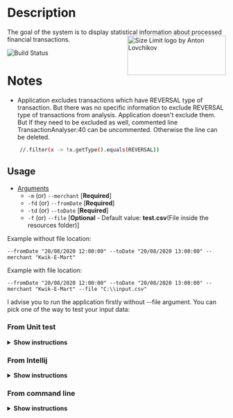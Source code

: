 # Description

The goal of the system is to display statistical information about processed financial transactions.
<img src="https://bilalsaim.com/wp-content/uploads/2020/07/Logo-e1595765973754.png" align="right"
     alt="Size Limit logo by Anton Lovchikov" width="227" height="91">
     
![Build Status](https://github.com/bilalsaim/hoolah-transaction-analyser/workflows/Java%20CI%20with%20Maven/badge.svg)

# Notes

* Application excludes transactions which have REVERSAL type of transaction. But there was no specific information to exclude REVERSAL type of transactions from analysis.
Application doesn't exclude them. But If they need to be excluded as well, commented line TransactionAnalyser:40 can be uncommented. Otherwise the line can be deleted. 

```sh
    //.filter(x -> !x.getType().equals(REVERSAL))
```

## Usage

- [Arguments](#arguments)
  - `-m`   (or) `--merchant` [**Required**]
  - `-fd`   (or) `--fromDate` [**Required**]
  - `-td`   (or) `--toDate` [**Required**]
  - `-f`   (or) `--file` [**Optional** - Default value: **test.csv**(File inside the resources folder)]

Example without file location: 

`--fromDate "20/08/2020 12:00:00" --toDate "20/08/2020 13:00:00" --merchant "Kwik-E-Mart"`

Example with file location: 

`--fromDate "20/08/2020 12:00:00" --toDate "20/08/2020 13:00:00" --merchant "Kwik-E-Mart" --file "C:\\input.csv"`

I advise you to run the application firstly without --file argument. You can pick one of the way to test your input data:

### From Unit test

<details><summary><b>Show instructions</b></summary>

1. Goto MainTest.java inside the test folder.

2. Edit arguments inside userArgumentTest()

3. Execute the test

</details>

### From Intellij

<details><summary><b>Show instructions</b></summary>


1. Edit confiuration --> Program arguments --> Put your arguments there and run the application

</details>

### From command line

<details><summary><b>Show instructions</b></summary>

1. Goto project folder and create a jar file with maven:

    ```
    mvn clean assembly:assembly
    ```

2. Execute the following command with your paramaters:

    ```
    java -jar target/hoolah-transaction-analyser.jar --fromDate "20/08/2020 12:00:00" --toDate "20/08/2020 13:00:00" --merchant "Kwik-E-Mart" --file "C:\\input.csv"
    ```

</details>


